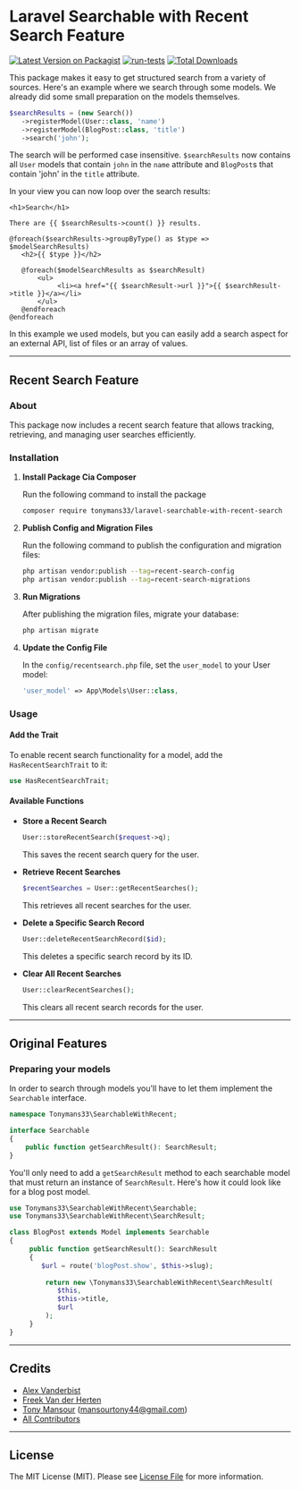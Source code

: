 # Laravel Searchable with Recent Search Feature

[![Latest Version on Packagist](https://img.shields.io/packagist/v/spatie/laravel-searchable.svg?style=flat-square)](https://packagist.org/packages/spatie/laravel-searchable)
[![run-tests](https://github.com/spatie/laravel-searchable/actions/workflows/run-tests.yml/badge.svg)](https://github.com/spatie/laravel-searchable/actions/workflows/run-tests.yml)
[![Total Downloads](https://img.shields.io/packagist/dt/spatie/laravel-searchable.svg?style=flat-square)](https://packagist.org/packages/spatie/laravel-searchable)

This package makes it easy to get structured search from a variety of sources. Here's an example where we search through some models. We already did some small preparation on the models themselves.

```php
$searchResults = (new Search())
   ->registerModel(User::class, 'name')
   ->registerModel(BlogPost::class, 'title')
   ->search('john');
```

The search will be performed case insensitive. `$searchResults` now contains all `User` models that contain `john` in the `name` attribute and `BlogPost`s that contain 'john' in the `title` attribute.

In your view you can now loop over the search results:

```blade
<h1>Search</h1>

There are {{ $searchResults->count() }} results.

@foreach($searchResults->groupByType() as $type => $modelSearchResults)
   <h2>{{ $type }}</h2>
   
   @foreach($modelSearchResults as $searchResult)
       <ul>
            <li><a href="{{ $searchResult->url }}">{{ $searchResult->title }}</a></li>
       </ul>
   @endforeach
@endforeach
```

In this example we used models, but you can easily add a search aspect for an external API, list of files or an array of values.

---

## Recent Search Feature

### About
This package now includes a recent search feature that allows tracking, retrieving, and managing user searches efficiently.

### Installation


1. **Install Package Cia Composer**

    Run the following command to install the package

    ```bash
    composer require tonymans33/laravel-searchable-with-recent-search
    ```
    

2. **Publish Config and Migration Files**

    Run the following command to publish the configuration and migration files:

    ```bash
    php artisan vendor:publish --tag=recent-search-config
    php artisan vendor:publish --tag=recent-search-migrations
    ```

3. **Run Migrations**

    After publishing the migration files, migrate your database:

    ```bash
    php artisan migrate
    ```

4. **Update the Config File**

    In the `config/recentsearch.php` file, set the `user_model` to your User model:

    ```php
    'user_model' => App\Models\User::class,
    ```

### Usage

#### Add the Trait
To enable recent search functionality for a model, add the `HasRecentSearchTrait` to it:

```php
use HasRecentSearchTrait;
```

#### Available Functions

- **Store a Recent Search**

    ```php
    User::storeRecentSearch($request->q);
    ```

    This saves the recent search query for the user.

- **Retrieve Recent Searches**

    ```php
    $recentSearches = User::getRecentSearches();
    ```

    This retrieves all recent searches for the user.

- **Delete a Specific Search Record**

    ```php
    User::deleteRecentSearchRecord($id);
    ```

    This deletes a specific search record by its ID.

- **Clear All Recent Searches**

    ```php
    User::clearRecentSearches();
    ```

    This clears all recent search records for the user.

---

## Original Features

### Preparing your models

In order to search through models you'll have to let them implement the `Searchable` interface.

```php
namespace Tonymans33\SearchableWithRecent;

interface Searchable
{
    public function getSearchResult(): SearchResult;
}
```

You'll only need to add a `getSearchResult` method to each searchable model that must return an instance of `SearchResult`. Here's how it could look like for a blog post model.

```php
use Tonymans33\SearchableWithRecent\Searchable;
use Tonymans33\SearchableWithRecent\SearchResult;

class BlogPost extends Model implements Searchable
{
     public function getSearchResult(): SearchResult
     {
        $url = route('blogPost.show', $this->slug);
     
         return new \Tonymans33\SearchableWithRecent\SearchResult(
            $this,
            $this->title,
            $url
         );
     }
}
```

---

## Credits

- [Alex Vanderbist](https://github.com/AlexVanderbist)
- [Freek Van der Herten](https://github.com/freekmurze)
- [Tony Mansour](https://github.com/tonymans33) (<mansourtony44@gmail.com>)
- [All Contributors](../../contributors)

---

## License

The MIT License (MIT). Please see [License File](LICENSE.md) for more information.

